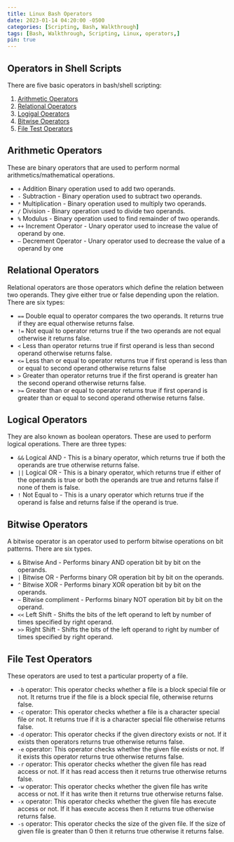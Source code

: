 ```yaml
---
title: Linux Bash Operators
date: 2023-01-14 04:20:00 -0500
categories: [Scripting, Bash, Walkthrough]
tags: [Bash, Walkthrough, Scripting, Linux, operators,]
pin: true
---
```


## Operators in Shell Scripts

There are five basic operators in bash/shell scripting:

1. [Arithmetic Operators](#arithmetic-operators)
2. [Relational Operators](#relational-operators)
3. [Logigal Operators](#logical-operators)
4. [Bitwise Operators](#bitwise-operators)
5. [File Test Operators](#file-test-operators)

## Arithmetic Operators

These are binary operators that are used to perform normal arithmetics/mathematical operations. 

- `+` Addition Binary operation used to add two operands.
- `-` Subtraction - Binary operation used to subtract two operands.
- `*` Multiplication - Binary operation used to multiply two operands.
- `/` Division - Binary operation used to divide two operands.
- `%` Modulus - Binary operation used to find remainder of two operands.
- `++` Increment Operator - Unary operator used to increase the value of operand by one.
- `–` Decrement Operator - Unary operator used to decrease the value of a operand by one

## Relational Operators

Relational operators are those operators which define the relation between two operands. They give either true or false depending upon the relation. There are six types:

- `==` Double equal to operator compares the two operands. It returns true if they are equal otherwise returns false.
- `!=` Not equal to operator returns true if the two operands are not equal otherwise it returns false.
- `<`  Less than operator returns true if first operand is less than second operand otherwise returns false.
- `<=` Less than or equal to operator returns true if first operand is less than or equal to second operand otherwise returns false
- `>` Greater than operator returns true if the first operand is greater han the second operand otherwise returns false.
- `>=` Greater than or equal to operator returns true if first operand is greater than or equal to second operand otherwise returns false.

## Logical Operators

They are also known as boolean operators. These are used to perform logical operations. There are three types:

- `&&` Logical AND - This is a binary operator, which returns true if both the operands are true otherwise returns false.
- `||` Logical OR - This is a binary operator, which returns true if either of the operands is true or both the operands are true and returns false if none of them is false.
- `!` Not Equal to - This is a unary operator which returns true if the operand is false and returns false if the operand is true.

## Bitwise Operators
    
A bitwise operator is an operator used to perform bitwise operations on bit patterns. There are six types.

- `&` Bitwise And - Performs binary AND operation bit by bit on the operands.
- `|` Bitwise OR - Performs binary OR operation bit by bit on the operands.
- `^` Bitwise XOR - Performs binary XOR operation bit by bit on the operands.
- `~` Bitwise compliment - Performs binary NOT operation bit by bit on the operand.
- `<<` Left Shift - Shifts the bits of the left operand to left by number of times specified by right operand.
- `>>` Right Shift - Shifts the bits of the left operand to right by number of times specified by right operand.

## File Test Operators

These operators are used to test a particular property of a file.

- `-b` operator: This operator checks whether a file is a block special file or not. It returns true if the file is a block special file, otherwise returns false.
- `-c` operator: This operator checks whether a file is a character special file or not. It returns true if it is a character special file otherwise returns false.
- `-d` operator: This operator checks if the given directory exists or not. If it exists then operators returns true otherwise returns false.
- `-e` operator: This operator checks whether the given file exists or not. If it exists this operator returns true otherwise returns false.
- `-r` operator: This operator checks whether the given file has read access or not. If it has read access then it returns true otherwise returns false.
- `-w` operator: This operator checks whether the given file has write access or not. If it has write then it returns true otherwise returns false.
- `-x` operator: This operator checks whether the given file has execute access or not. If it has execute access then it returns true otherwise returns false.
- `-s` operator: This operator checks the size of the given file. If the size of given file is greater than 0 then it returns true otherwise it returns false.

